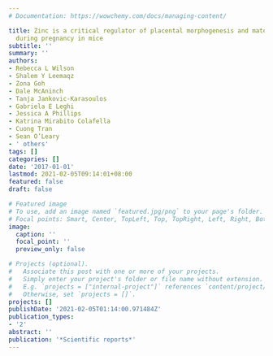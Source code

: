 ```yaml
---
# Documentation: https://wowchemy.com/docs/managing-content/

title: Zinc is a critical regulator of placental morphogenesis and maternal hemodynamics
  during pregnancy in mice
subtitle: ''
summary: ''
authors:
- Rebecca L Wilson
- Shalem Y Leemaqz
- Zona Goh
- Dale McAninch
- Tanja Jankovic-Karasoulos
- Gabriela E Leghi
- Jessica A Phillips
- Katrina Mirabito Colafella
- Cuong Tran
- Sean O’Leary
- ' others'
tags: []
categories: []
date: '2017-01-01'
lastmod: 2021-02-05T09:14:01+08:00
featured: false
draft: false

# Featured image
# To use, add an image named `featured.jpg/png` to your page's folder.
# Focal points: Smart, Center, TopLeft, Top, TopRight, Left, Right, BottomLeft, Bottom, BottomRight.
image:
  caption: ''
  focal_point: ''
  preview_only: false

# Projects (optional).
#   Associate this post with one or more of your projects.
#   Simply enter your project's folder or file name without extension.
#   E.g. `projects = ["internal-project"]` references `content/project/deep-learning/index.md`.
#   Otherwise, set `projects = []`.
projects: []
publishDate: '2021-02-05T01:14:00.971484Z'
publication_types:
- '2'
abstract: ''
publication: '*Scientific reports*'
---
```

